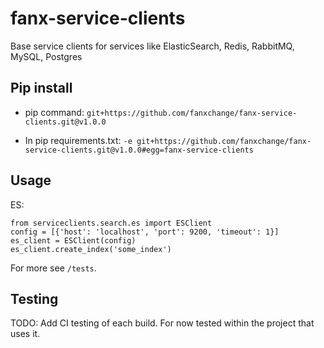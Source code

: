 # fanx-service-clients

Base service clients for services like ElasticSearch, Redis, RabbitMQ, MySQL, Postgres


## Pip install

* pip command:
`git+https://github.com/fanxchange/fanx-service-clients.git@v1.0.0`

* In pip requirements.txt:
`-e git+https://github.com/fanxchange/fanx-service-clients.git@v1.0.0#egg=fanx-service-clients`


## Usage

ES:

    from serviceclients.search.es import ESClient
    config = [{'host': 'localhost', 'port': 9200, 'timeout': 1}]
    es_client = ESClient(config)
    es_client.create_index('some_index')

For more see `/tests`.


## Testing

TODO: Add CI testing of each build. For now tested within the project that uses it.
